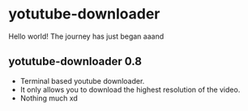 # yotutube-downloader

Hello world! The journey has just began aaand 

## yotutube-downloader 0.8
- Terminal based youtube downloader.
- It only allows you to download the highest resolution of the video.
- Nothing much xd